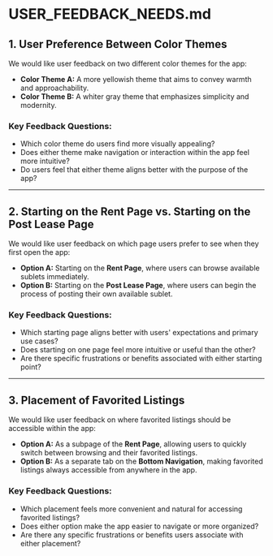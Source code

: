 # **USER_FEEDBACK_NEEDS.md**

## **1. User Preference Between Color Themes**

We would like user feedback on two different color themes for the app:

- **Color Theme A:** A more yellowish theme that aims to convey warmth and approachability.
- **Color Theme B:** A whiter gray theme that emphasizes simplicity and modernity.

### **Key Feedback Questions:**

- Which color theme do users find more visually appealing?
- Does either theme make navigation or interaction within the app feel more intuitive?
- Do users feel that either theme aligns better with the purpose of the app?

---

## **2. Starting on the Rent Page vs. Starting on the Post Lease Page**

We would like user feedback on which page users prefer to see when they first open the app:

- **Option A:** Starting on the **Rent Page**, where users can browse available sublets immediately.
- **Option B:** Starting on the **Post Lease Page**, where users can begin the process of posting their own available sublet.

### **Key Feedback Questions:**

- Which starting page aligns better with users' expectations and primary use cases?
- Does starting on one page feel more intuitive or useful than the other?
- Are there specific frustrations or benefits associated with either starting point?

---

## **3. Placement of Favorited Listings**

We would like user feedback on where favorited listings should be accessible within the app:

- **Option A:** As a subpage of the **Rent Page**, allowing users to quickly switch between browsing and their favorited listings.
- **Option B:** As a separate tab on the **Bottom Navigation**, making favorited listings always accessible from anywhere in the app.

### **Key Feedback Questions:**

- Which placement feels more convenient and natural for accessing favorited listings?
- Does either option make the app easier to navigate or more organized?
- Are there any specific frustrations or benefits users associate with either placement?
